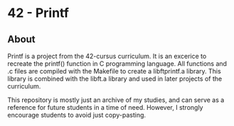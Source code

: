 # 42 - Printf

## About
Printf is a project from the 42-cursus curriculum. It is an excerice to recreate the printf() function in C programming language.
All functions and .c files are compiled with the Makefile to create a libftprintf.a library. This library is combined with the libft.a library and used in later projects of the curriculum.

This repository is mostly just an archive of my studies, and can serve as a reference for future students in a time of need. However, I strongly encourage students to avoid just copy-pasting.
